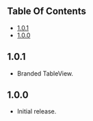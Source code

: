 ## Table Of Contents

* [1.0.1](#1.0.1)
* [1.0.0](#1.0.0)

## 1.0.1

- Branded TableView.

## 1.0.0

- Initial release. 

